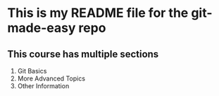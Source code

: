 # This is my README file for the git-made-easy repo

## This course has multiple sections

1. Git Basics
2. More Advanced Topics
3. Other Information